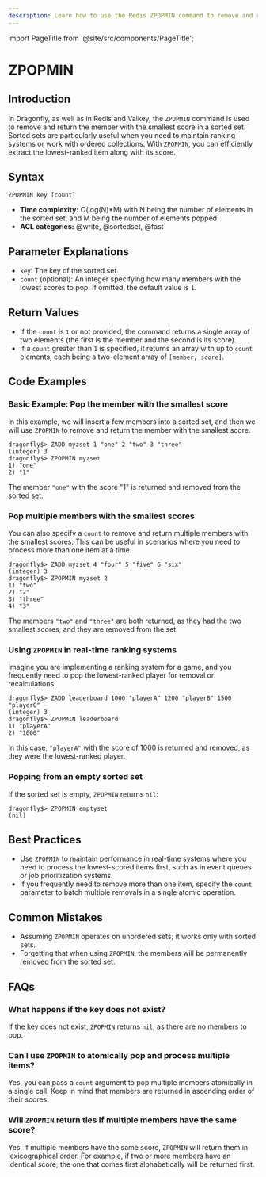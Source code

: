 ```yaml
---
description: Learn how to use the Redis ZPOPMIN command to remove and return the member with the lowest score in a sorted set, plus expert tips beyond the official docs.
---
```


import PageTitle from '@site/src/components/PageTitle';

# ZPOPMIN

<PageTitle title="Redis ZPOPMIN Explained (Better Than Official Docs)" />

## Introduction

In Dragonfly, as well as in Redis and Valkey, the `ZPOPMIN` command is used to remove and return the member with the smallest score in a sorted set.
Sorted sets are particularly useful when you need to maintain ranking systems or work with ordered collections.
With `ZPOPMIN`, you can efficiently extract the lowest-ranked item along with its score.

## Syntax

```shell
ZPOPMIN key [count]
```

- **Time complexity:** O(log(N)\*M) with N being the number of elements in the sorted set, and M being the number of elements popped.
- **ACL categories:** @write, @sortedset, @fast

## Parameter Explanations

- `key`: The key of the sorted set.
- `count` (optional): An integer specifying how many members with the lowest scores to pop. If omitted, the default value is `1`.

## Return Values

- If the `count` is `1` or not provided, the command returns a single array of two elements (the first is the member and the second is its score).
- If a `count` greater than `1` is specified, it returns an array with up to `count` elements, each being a two-element array of `[member, score]`.

## Code Examples

### Basic Example: Pop the member with the smallest score

In this example, we will insert a few members into a sorted set, and then we will use `ZPOPMIN` to remove and return the member with the smallest score.

```shell
dragonfly$> ZADD myzset 1 "one" 2 "two" 3 "three"
(integer) 3
dragonfly$> ZPOPMIN myzset
1) "one"
2) "1"
```

The member `"one"` with the score "1" is returned and removed from the sorted set.

### Pop multiple members with the smallest scores

You can also specify a `count` to remove and return multiple members with the smallest scores.
This can be useful in scenarios where you need to process more than one item at a time.

```shell
dragonfly$> ZADD myzset 4 "four" 5 "five" 6 "six"
(integer) 3
dragonfly$> ZPOPMIN myzset 2
1) "two"
2) "2"
3) "three"
4) "3"
```

The members `"two"` and `"three"` are both returned, as they had the two smallest scores, and they are removed from the set.

### Using `ZPOPMIN` in real-time ranking systems

Imagine you are implementing a ranking system for a game, and you frequently need to pop the lowest-ranked player for removal or recalculations.

```shell
dragonfly$> ZADD leaderboard 1000 "playerA" 1200 "playerB" 1500 "playerC"
(integer) 3
dragonfly$> ZPOPMIN leaderboard
1) "playerA"
2) "1000"
```

In this case, `"playerA"` with the score of 1000 is returned and removed, as they were the lowest-ranked player.

### Popping from an empty sorted set

If the sorted set is empty, `ZPOPMIN` returns `nil`:

```shell
dragonfly$> ZPOPMIN emptyset
(nil)
```

## Best Practices

- Use `ZPOPMIN` to maintain performance in real-time systems where you need to process the lowest-scored items first, such as in event queues or job prioritization systems.
- If you frequently need to remove more than one item, specify the `count` parameter to batch multiple removals in a single atomic operation.

## Common Mistakes

- Assuming `ZPOPMIN` operates on unordered sets; it works only with sorted sets.
- Forgetting that when using `ZPOPMIN`, the members will be permanently removed from the sorted set.

## FAQs

### What happens if the key does not exist?

If the key does not exist, `ZPOPMIN` returns `nil`, as there are no members to pop.

### Can I use `ZPOPMIN` to atomically pop and process multiple items?

Yes, you can pass a `count` argument to pop multiple members atomically in a single call.
Keep in mind that members are returned in ascending order of their scores.

### Will `ZPOPMIN` return ties if multiple members have the same score?

Yes, if multiple members have the same score, `ZPOPMIN` will return them in lexicographical order.
For example, if two or more members have an identical score, the one that comes first alphabetically will be returned first.
